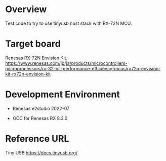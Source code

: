 # Overview

Test code to try to use tinyusb host stack with RX-72N MCU.

# Target board

Renesas RX-72N Envision Kit.
https://www.renesas.com/jp/ja/products/microcontrollers-microprocessors/rx-32-bit-performance-efficiency-mcus/rx72n-envision-kit-rx72n-envision-kit

# Development Environment

* Renesas e2studio 2022-07

* GCC for Renesas RX 8.3.0

# Reference URL

Tiny USB
https://docs.tinyusb.org/



